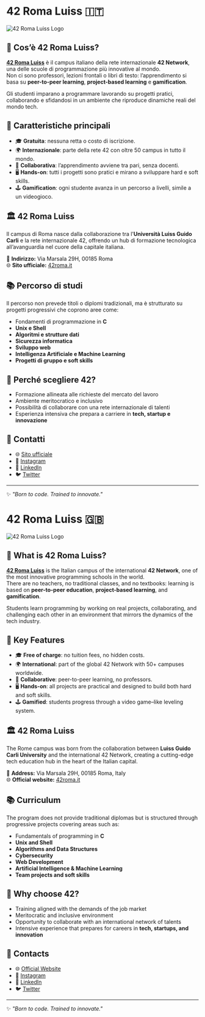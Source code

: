 # 42 Roma Luiss 🇮🇹

![42 Roma Luiss Logo](https://42roma.it/wp-content/themes/42roma/assets/images/loghi/logo_42roma.png)

## 📌 Cos’è 42 Roma Luiss?
[**42 Roma Luiss**](https://www.42roma.it/) è il campus italiano della rete internazionale **42 Network**, una delle scuole di programmazione più innovative al mondo.  
Non ci sono professori, lezioni frontali o libri di testo: l’apprendimento si basa su **peer-to-peer learning**, **project-based learning** e **gamification**.  

Gli studenti imparano a programmare lavorando su progetti pratici, collaborando e sfidandosi in un ambiente che riproduce dinamiche reali del mondo tech.  

## 🚀 Caratteristiche principali
- 🎓 **Gratuita**: nessuna retta o costo di iscrizione.  
- 🌍 **Internazionale**: parte della rete 42 con oltre 50 campus in tutto il mondo.  
- 🤝 **Collaborativa**: l’apprendimento avviene tra pari, senza docenti.  
- 🖥️ **Hands-on**: tutti i progetti sono pratici e mirano a sviluppare hard e soft skills.  
- 🕹️ **Gamification**: ogni studente avanza in un percorso a livelli, simile a un videogioco.  

## 🏛️ 42 Roma Luiss
Il campus di Roma nasce dalla collaborazione tra l'**Università Luiss Guido Carli** e la rete internazionale 42, offrendo un hub di formazione tecnologica all’avanguardia nel cuore della capitale italiana.  

📍 **Indirizzo:** Via Marsala 29H, 00185 Roma  
🌐 **Sito ufficiale:** [42roma.it](https://www.42roma.it/)  

## 📚 Percorso di studi
Il percorso non prevede titoli o diplomi tradizionali, ma è strutturato su progetti progressivi che coprono aree come:
- Fondamenti di programmazione in **C**  
- **Unix e Shell**  
- **Algoritmi e strutture dati**  
- **Sicurezza informatica**  
- **Sviluppo web**  
- **Intelligenza Artificiale e Machine Learning**  
- **Progetti di gruppo e soft skills**  

## 🔑 Perché scegliere 42?
- Formazione allineata alle richieste del mercato del lavoro  
- Ambiente meritocratico e inclusivo  
- Possibilità di collaborare con una rete internazionale di talenti  
- Esperienza intensiva che prepara a carriere in **tech, startup e innovazione**  

## 📢 Contatti
- 🌐 [Sito ufficiale](https://www.42roma.it/)  
- 📸 [Instagram](https://www.instagram.com/42romaluiss/)  
- 💼 [LinkedIn](https://www.linkedin.com/school/42-roma-luiss/)  
- 🐦 [Twitter](https://twitter.com/42RomaLuiss)  

---

✨ *"Born to code. Trained to innovate."*  


# 42 Roma Luiss 🇬🇧

![42 Roma Luiss Logo](https://42roma.it/wp-content/themes/42roma/assets/images/loghi/logo_42roma.png)

## 📌 What is 42 Roma Luiss?
[**42 Roma Luiss**](https://www.42roma.it/) is the Italian campus of the international **42 Network**, one of the most innovative programming schools in the world.  
There are no teachers, no traditional classes, and no textbooks: learning is based on **peer-to-peer education**, **project-based learning**, and **gamification**.  

Students learn programming by working on real projects, collaborating, and challenging each other in an environment that mirrors the dynamics of the tech industry.  

## 🚀 Key Features
- 🎓 **Free of charge**: no tuition fees, no hidden costs.  
- 🌍 **International**: part of the global 42 Network with 50+ campuses worldwide.  
- 🤝 **Collaborative**: peer-to-peer learning, no professors.  
- 🖥️ **Hands-on**: all projects are practical and designed to build both hard and soft skills.  
- 🕹️ **Gamified**: students progress through a video game–like leveling system.  

## 🏛️ 42 Roma Luiss
The Rome campus was born from the collaboration between **Luiss Guido Carli University** and the international 42 Network, creating a cutting-edge tech education hub in the heart of the Italian capital.  

📍 **Address:** Via Marsala 29H, 00185 Roma, Italy  
🌐 **Official website:** [42roma.it](https://www.42roma.it/)  

## 📚 Curriculum
The program does not provide traditional diplomas but is structured through progressive projects covering areas such as:  
- Fundamentals of programming in **C**  
- **Unix and Shell**  
- **Algorithms and Data Structures**  
- **Cybersecurity**  
- **Web Development**  
- **Artificial Intelligence & Machine Learning**  
- **Team projects and soft skills**  

## 🔑 Why choose 42?
- Training aligned with the demands of the job market  
- Meritocratic and inclusive environment  
- Opportunity to collaborate with an international network of talents  
- Intensive experience that prepares for careers in **tech, startups, and innovation**  

## 📢 Contacts
- 🌐 [Official Website](https://www.42roma.it/)  
- 📸 [Instagram](https://www.instagram.com/42romaluiss/)  
- 💼 [LinkedIn](https://www.linkedin.com/school/42-roma-luiss/)  
- 🐦 [Twitter](https://twitter.com/42RomaLuiss)  

---

✨ *"Born to code. Trained to innovate."*  

